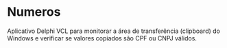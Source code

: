 # Numeros
Aplicativo Delphi VCL para monitorar a área de transferência (clipboard) do Windows e verificar se valores copiados são CPF ou CNPJ válidos.
